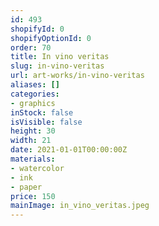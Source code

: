 ```yaml
---
id: 493
shopifyId: 0
shopifyOptionId: 0
order: 70
title: In vino veritas
slug: in-vino-veritas
url: art-works/in-vino-veritas
aliases: []
categories:
- graphics
inStock: false
isVisible: false
height: 30
width: 21
date: 2021-01-01T00:00:00Z
materials:
- watercolor
- ink
- paper
price: 150
mainImage: in_vino_veritas.jpeg
---
```

